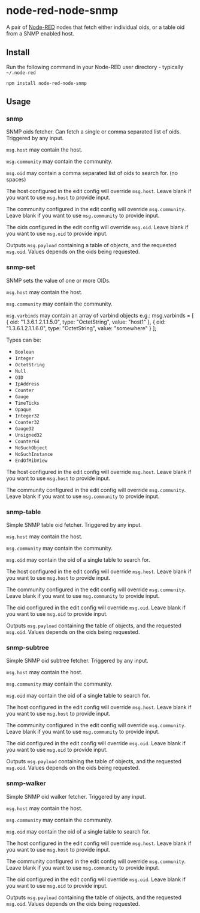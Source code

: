 node-red-node-snmp
==================

A pair of <a href="http://nodered.org" target="_new">Node-RED</a> nodes that
fetch either individual oids, or a table oid from a SNMP enabled host.

Install
-------

Run the following command in your Node-RED user directory - typically `~/.node-red`

    npm install node-red-node-snmp

Usage
-----

### snmp

SNMP oids fetcher. Can fetch a single or comma separated list of oids. Triggered by any input.

`msg.host` may contain the host.

`msg.community` may contain the community.

`msg.oid` may contain a comma separated list of oids to search for. (no spaces)

The host configured in the edit config will override `msg.host`. Leave blank if you want to use `msg.host` to provide input.

The community configured in the edit config will override `msg.community`. Leave blank if you want to use `msg.community` to provide input.

The oids configured in the edit config will override `msg.oid`. Leave blank if you
want to use `msg.oid` to provide input.

Outputs `msg.payload` containing a table of objects, and the requested `msg.oid`.
Values depends on the oids being requested.

### snmp-set

SNMP sets the value of one or more OIDs.

`msg.host` may contain the host.

`msg.community` may contain the community.

`msg.varbinds` may contain an array of varbind objects e.g.:
   msg.varbinds = [
        {
            oid: "1.3.6.1.2.1.1.5.0",
            type: "OctetString",
            value: "host1"
        }, {
            oid: "1.3.6.1.2.1.1.6.0",
            type: "OctetString",
            value: "somewhere"
        }
    ];

Types can be:

 * `Boolean`
 * `Integer`
 * `OctetString`
 * `Null`
 * `OID`
 * `IpAddress`
 * `Counter`
 * `Gauge`
 * `TimeTicks`
 * `Opaque`
 * `Integer32`
 * `Counter32`
 * `Gauge32`
 * `Unsigned32`
 * `Counter64`
 * `NoSuchObject`
 * `NoSuchInstance`
 * `EndOfMibView`

The host configured in the edit config will override `msg.host`. Leave blank if you want to use `msg.host` to provide input.

The community configured in the edit config will override `msg.community`. Leave blank if you want to use `msg.community` to provide input.


 
### snmp-table

Simple SNMP table oid fetcher. Triggered by any input.

`msg.host` may contain the host.

`msg.community` may contain the community.

`msg.oid` may contain the oid of a single table to search for.

The host configured in the edit config will override `msg.host`. Leave blank if you want to use `msg.host` to provide input.

The community configured in the edit config will override `msg.community`. Leave blank if you want to use `msg.community` to provide input.

The oid configured in the edit config will override `msg.oid`. Leave blank if you
want to use `msg.oid` to provide input.

Outputs `msg.payload` containing the table of objects, and the requested `msg.oid`.
Values depends on the oids being requested.

### snmp-subtree

Simple SNMP oid subtree fetcher. Triggered by any input.

`msg.host` may contain the host.

`msg.community` may contain the community.

`msg.oid` may contain the oid of a single table to search for.

The host configured in the edit config will override `msg.host`. Leave blank if you want to use `msg.host` to provide input.

The community configured in the edit config will override `msg.community`. Leave blank if you want to use `msg.community` to provide input.

The oid configured in the edit config will override `msg.oid`. Leave blank if you
want to use `msg.oid` to provide input.

Outputs `msg.payload` containing the table of objects, and the requested `msg.oid`.
Values depends on the oids being requested.

### snmp-walker

Simple SNMP oid walker fetcher. Triggered by any input.

`msg.host` may contain the host.

`msg.community` may contain the community.

`msg.oid` may contain the oid of a single table to search for.

The host configured in the edit config will override `msg.host`. Leave blank if you want to use `msg.host` to provide input.

The community configured in the edit config will override `msg.community`. Leave blank if you want to use `msg.community` to provide input.

The oid configured in the edit config will override `msg.oid`. Leave blank if you
want to use `msg.oid` to provide input.

Outputs `msg.payload` containing the table of objects, and the requested `msg.oid`.
Values depends on the oids being requested.
